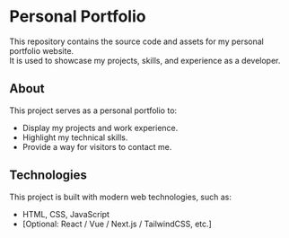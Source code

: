 
# Personal Portfolio

This repository contains the source code and assets for my personal portfolio website.  
It is used to showcase my projects, skills, and experience as a developer.

## About
This project serves as a personal portfolio to:
- Display my projects and work experience.
- Highlight my technical skills.
- Provide a way for visitors to contact me.

## Technologies
This project is built with modern web technologies, such as:
- HTML, CSS, JavaScript
- [Optional: React / Vue / Next.js / TailwindCSS, etc.]

